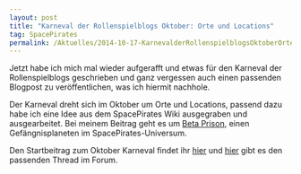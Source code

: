 ```yaml
---
layout: post
title: "Karneval der Rollenspielblogs Oktober: Orte und Locations"
tag: SpacePirates
permalink: /Aktuelles/2014-10-17-KarnevalderRollenspielblogsOktoberOrteundLocations-spacepirates
---
```


Jetzt habe ich mich mal wieder aufgerafft und etwas für den Karneval der Rollenspielblogs geschrieben und ganz vergessen auch einen passenden Blogpost zu veröffentlichen, was ich hiermit nachhole.

Der Karneval dreht sich im Oktober um Orte und Locations, passend dazu habe ich eine Idee aus dem SpacePirates Wiki ausgegraben und ausgearbeitet. Bei meinem Beitrag geht es um [Beta Prison](https://spacepirates.jcgames.de/Weltraum/Freihandelszone/Beta_Prison/), einen Gefängnisplaneten im SpacePirates-Universum.

Den Startbeitrag zum Oktober Karneval findet ihr [hier](http:/richtig.spielleiten.de/2014/10/01/karneval-der-rollenspielblogs-orte-und-locations/) und [hier](http:/forum.rsp-blogs.de/rsp-karneval/orte-und-locations-%28oktober-2014%29/) gibt es den passenden Thread im Forum.
